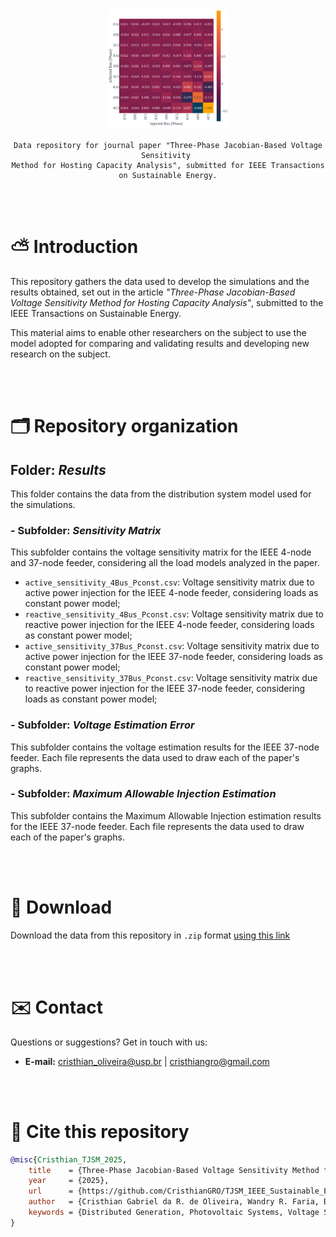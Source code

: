 <div align="center">
    <img src="sensitivity_4Bus.svg" style="width: 20vw">
    
    Data repository for journal paper "Three-Phase Jacobian-Based Voltage Sensitivity 
    Method for Hosting Capacity Analysis", submitted for IEEE Transactions on Sustainable Energy.
</div>

<br><br>

# ⛅ Introduction

This repository gathers the data used to develop the simulations and the results obtained, set out in the article _"Three-Phase Jacobian-Based Voltage Sensitivity Method for Hosting Capacity Analysis"_, submitted to the IEEE Transactions on Sustainable Energy.

This material aims to enable other researchers on the subject to use the model adopted for comparing and validating results and developing new research on the subject.

<br><br>

# 🗂️ Repository organization 

## Folder: _Results_
This folder contains the data from the distribution system model used for the simulations.

### - Subfolder: _Sensitivity Matrix_

This subfolder contains the voltage sensitivity matrix for the IEEE 4-node and 37-node feeder, considering all the load models analyzed in the paper.

- `active_sensitivity_4Bus_Pconst.csv`: Voltage sensitivity matrix due to active power injection for the IEEE 4-node feeder, considering loads as constant power model; 
- `reactive_sensitivity_4Bus_Pconst.csv`: Voltage sensitivity matrix due to reactive power injection for the IEEE 4-node feeder, considering loads as constant power model; 
- `active_sensitivity_37Bus_Pconst.csv`: Voltage sensitivity matrix due to active power injection for the IEEE 37-node feeder, considering loads as constant power model; 
- `reactive_sensitivity_37Bus_Pconst.csv`: Voltage sensitivity matrix due to reactive power injection for the IEEE 37-node feeder, considering loads as constant power model; 

### - Subfolder: _Voltage Estimation Error_

This subfolder contains the voltage estimation results for the IEEE 37-node feeder. Each file represents the data used to draw each of the paper's graphs.

### - Subfolder: _Maximum Allowable Injection Estimation_

This subfolder contains the Maximum Allowable Injection estimation results for the IEEE 37-node feeder. Each file represents the data used to draw each of the paper's graphs.

<br><br>

# 💾 Download
Download the data from this repository in `.zip` format [using this link](https://github.com/CristhianGRO/TJSM_IEEE_Sustainable_Energy/archive/refs/heads/main.zip)



<br><br>

# ✉️ Contact

Questions or suggestions? Get in touch with us:

- **E-mail:** cristhian_oliveira@usp.br | cristhiangro@gmail.com

<br><br>

# 💬 Cite this repository

```bibtex
@misc{Cristhian_TJSM_2025,
    title    = {Three-Phase Jacobian-Based Voltage Sensitivity Method for Hosting Capacity Analysis, submitted for IEEE Transactions on Sustainable Energy - Repository.},
    year     = {2025},
    url      = {https://github.com/CristhianGRO/TJSM_IEEE_Sustainable_Energy},
    author   = {Cristhian Gabriel da R. de Oliveira, Wandry R. Faria, Benvindo R. Pereira Jr. and João B. A. London Junior},
    keywords = {Distributed Generation, Photovoltaic Systems, Voltage Sensitivity Analysis, Unbalanced Networks.},
}
```
